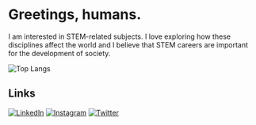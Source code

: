 # Greetings, humans.

I am interested in STEM-related subjects. I love exploring how these disciplines affect the world and I believe that STEM careers are important for the development of society.

![Top Langs](https://github-readme-stats.vercel.app/api/top-langs/?username=loki0b&langs_count=10&layout=compact&card_width=350&custom_title=Languages&theme=dracula)

## Links

[![LinkedIn](https://img.shields.io/badge/LinkedIn-%230077B5.svg?logo=linkedin&logoColor=white)](https://linkedin.com/in/loki0b)
[![Instagram](https://img.shields.io/badge/Instagram-%23E4405F.svg?logo=Instagram&logoColor=white)](https://instagram.com/loki0b)
[![Twitter](https://img.shields.io/badge/Twitter-%231DA1F2.svg?logo=Twitter&logoColor=white)](https://twitter.com/loki0b)

